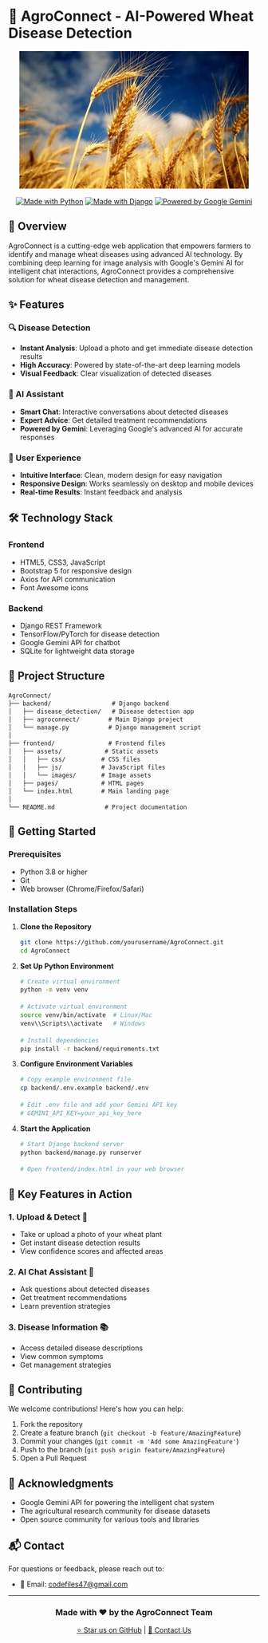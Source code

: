 # 🌾 AgroConnect - AI-Powered Wheat Disease Detection

<div align="center">

![AgroConnect Banner](frontend/assets/images/diseases/00041.jpg)

[![Made with Python](https://img.shields.io/badge/Made%20with-Python-1f425f.svg)](https://www.python.org/)
[![Made with Django](https://img.shields.io/badge/Made%20with-Django-092E20?logo=django)](https://www.djangoproject.com/)
[![Powered by Google Gemini](https://img.shields.io/badge/Powered%20by-Google%20Gemini-4285F4?logo=google)](https://deepmind.google/technologies/gemini/)

</div>

## 🚀 Overview

AgroConnect is a cutting-edge web application that empowers farmers to identify and manage wheat diseases using advanced AI technology. By combining deep learning for image analysis with Google's Gemini AI for intelligent chat interactions, AgroConnect provides a comprehensive solution for wheat disease detection and management.

## ✨ Features

### 🔍 Disease Detection
- **Instant Analysis**: Upload a photo and get immediate disease detection results
- **High Accuracy**: Powered by state-of-the-art deep learning models
- **Visual Feedback**: Clear visualization of detected diseases

### 🤖 AI Assistant
- **Smart Chat**: Interactive conversations about detected diseases
- **Expert Advice**: Get detailed treatment recommendations
- **Powered by Gemini**: Leveraging Google's advanced AI for accurate responses

### 💫 User Experience
- **Intuitive Interface**: Clean, modern design for easy navigation
- **Responsive Design**: Works seamlessly on desktop and mobile devices
- **Real-time Results**: Instant feedback and analysis

## 🛠️ Technology Stack

### Frontend
- HTML5, CSS3, JavaScript
- Bootstrap 5 for responsive design
- Axios for API communication
- Font Awesome icons

### Backend
- Django REST Framework
- TensorFlow/PyTorch for disease detection
- Google Gemini API for chatbot
- SQLite for lightweight data storage

## 📂 Project Structure
```
AgroConnect/
├── backend/                 # Django backend
│   ├── disease_detection/   # Disease detection app
│   ├── agroconnect/        # Main Django project
│   └── manage.py           # Django management script
│
├── frontend/               # Frontend files
│   ├── assets/            # Static assets
│   │   ├── css/          # CSS files
│   │   ├── js/           # JavaScript files
│   │   └── images/       # Image assets
│   ├── pages/            # HTML pages
│   └── index.html        # Main landing page
│
└── README.md              # Project documentation
```

## 🚀 Getting Started

### Prerequisites
- Python 3.8 or higher
- Git
- Web browser (Chrome/Firefox/Safari)

### Installation Steps

1. **Clone the Repository**
   ```bash
   git clone https://github.com/yourusername/AgroConnect.git
   cd AgroConnect
   ```

2. **Set Up Python Environment**
   ```bash
   # Create virtual environment
   python -m venv venv
   
   # Activate virtual environment
   source venv/bin/activate  # Linux/Mac
   venv\\Scripts\\activate   # Windows
   
   # Install dependencies
   pip install -r backend/requirements.txt
   ```

3. **Configure Environment Variables**
   ```bash
   # Copy example environment file
   cp backend/.env.example backend/.env
   
   # Edit .env file and add your Gemini API key
   # GEMINI_API_KEY=your_api_key_here
   ```

4. **Start the Application**
   ```bash
   # Start Django backend server
   python backend/manage.py runserver
   
   # Open frontend/index.html in your web browser
   ```

## 🌟 Key Features in Action

### 1. Upload & Detect 📸
- Take or upload a photo of your wheat plant
- Get instant disease detection results
- View confidence scores and affected areas

### 2. AI Chat Assistant 🤖
- Ask questions about detected diseases
- Get treatment recommendations
- Learn prevention strategies

### 3. Disease Information 📚
- Access detailed disease descriptions
- View common symptoms
- Get management strategies

## 🤝 Contributing

We welcome contributions! Here's how you can help:

1. Fork the repository
2. Create a feature branch (`git checkout -b feature/AmazingFeature`)
3. Commit your changes (`git commit -m 'Add some AmazingFeature'`)
4. Push to the branch (`git push origin feature/AmazingFeature`)
5. Open a Pull Request

## 🙏 Acknowledgments

- Google Gemini API for powering the intelligent chat system
- The agricultural research community for disease datasets
- Open source community for various tools and libraries

## 📬 Contact

For questions or feedback, please reach out to:
- 📧 Email: codefiles47@gmail.com

---

<div align="center">

### Made with ❤️ by the AgroConnect Team

[⭐ Star us on GitHub]([https://github.com/ahmed2231web/AgroConnect](https://github.com/ahmed2231web/Wheat-Disease-Detection.git)) | [📧 Contact Us](mailto:codefiles47@gmail.com)

</div>
